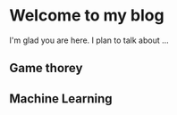# Welcome to my blog

I'm glad you are here. I plan to talk about ...
## Game thorey
## Machine Learning
